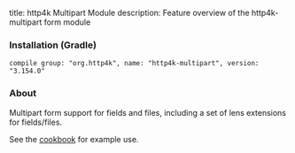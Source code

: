 title: http4k Multipart Module
description: Feature overview of the http4k-multipart form module

### Installation (Gradle)
```compile group: "org.http4k", name: "http4k-multipart", version: "3.154.0"```

### About

Multipart form support for fields and files, including a set of lens extensions for fields/files.

See the [cookbook](/cookbook/multipart_forms/) for example use.

